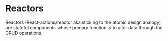 # Reactors

Reactors (React-actions/reactor aka sticking to the atomic design analogy) are stateful components whose primary function is to alter data through the CRUD operations. 